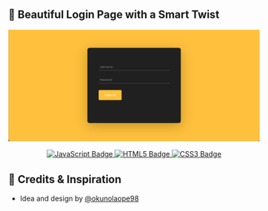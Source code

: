 ## 🌟 Beautiful Login Page with a Smart Twist

<p align="center">
  <a href="/" target="_blank" rel="noreferrer">
    <img src="https://github.com/aayushx402/Linux-Background/blob/main/swappy-20240706-225518.png" alt="my banner" width="600">
  </a>
</p>

<p align="center">
  <a href="https://github.com/aayushx402/Log-In/blob/main/script.js" target="_blank" rel="noreferrer">
    <img src="https://img.shields.io/badge/Code-JavaScript-informational?style=flat&logo=JavaScript&color=F7DF1E" alt="JavaScript Badge">
  </a>
  <a href="https://github.com/aayushx402/Log-In/blob/main/index.html" target="_blank" rel="noreferrer">
    <img src="https://img.shields.io/badge/Code-HTML5-informational?style=flat&logo=HTML5&color=E34F26" alt="HTML5 Badge">
  </a>
  <a href="https://github.com/aayushx402/Log-In/blob/main/style.css" target="_blank" rel="noreferrer">
    <img src="https://img.shields.io/badge/Style-CSS3-informational?style=flat&logo=CSS3&color=1572B6" alt="CSS3 Badge">
  </a>
</p>

## 🎨 Credits & Inspiration
- Idea and design by [@okunolaope98](#)
